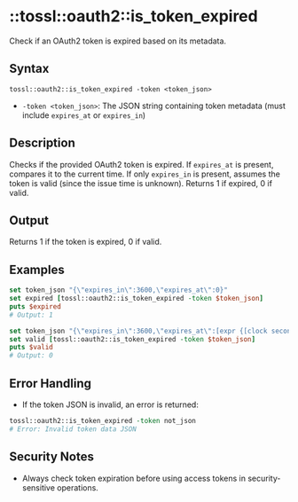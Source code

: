# ::tossl::oauth2::is_token_expired

Check if an OAuth2 token is expired based on its metadata.

## Syntax

    tossl::oauth2::is_token_expired -token <token_json>

- `-token <token_json>`: The JSON string containing token metadata (must include `expires_at` or `expires_in`)

## Description

Checks if the provided OAuth2 token is expired. If `expires_at` is present, compares it to the current time. If only `expires_in` is present, assumes the token is valid (since the issue time is unknown). Returns 1 if expired, 0 if valid.

## Output

Returns 1 if the token is expired, 0 if valid.

## Examples

```tcl
set token_json "{\"expires_in\":3600,\"expires_at\":0}"
set expired [tossl::oauth2::is_token_expired -token $token_json]
puts $expired
# Output: 1

set token_json "{\"expires_in\":3600,\"expires_at\":[expr {[clock seconds] + 3600}]}"
set valid [tossl::oauth2::is_token_expired -token $token_json]
puts $valid
# Output: 0
```

## Error Handling

- If the token JSON is invalid, an error is returned:

```tcl
tossl::oauth2::is_token_expired -token not_json
# Error: Invalid token data JSON
```

## Security Notes

- Always check token expiration before using access tokens in security-sensitive operations. 